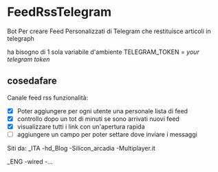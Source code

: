 # FeedRssTelegram

Bot Per creare Feed Personalizzati di Telegram che restituisce articoli in telegraph

ha bisogno di 1 sola variabile d'ambiente
TELEGRAM_TOKEN = _your telegram token_

## cosedafare

Canale feed rss
funzionalità:

- [x] Poter aggiungere per ogni utente una personale lista di feed
- [x] controllo dopo un tot di minuti se sono arrivati nuovi feed
- [x] visualizzare tutti i link con un'apertura rapida
- [ ] aggiungere un campo per poter settare dove inviare i messaggi

Siti da:
\_ITA
-hd_Blog
-Silicon_arcadia
-Multiplayer.it

\_ENG
-wired
-...
